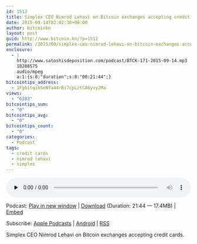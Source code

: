 ```yaml
---
id: 1512
title: Simplex CEO Nimrod Lehavi on Bitcoin exchanges accepting credit cards
date: 2015-09-14T02:02:38+00:00
author: bitcoinkn
layout: post
guid: http://www.bitcoin.kn/?p=1512
permalink: /2015/09/simplex-ceo-nimrod-lehavi-on-bitcoin-exchanges-accepting-credit-cards/
enclosure:
  - |
    http://www.satoshisdeposition.com/podcast/BTCK-171-2015-09-14.mp3
    18288575
    audio/mpeg
    a:1:{s:8:"duration";s:8:"00:21:44";}
bitcointips_address:
  - 1Fg61tqibSeNfa44rBi7cpLztCA6yvy2Ma
views:
  - "6283"
bitcointips_sum:
  - "0"
bitcointips_avg:
  - "0"
bitcointips_count:
  - "0"
categories:
  - Podcast
tags:
  - credit cards
  - nimrod lehavi
  - simplex
---
```

<!--powerpress_player-->

<div class="powerpress_player" id="powerpress_player_5763">
  <audio class="wp-audio-shortcode" id="audio-1512-174" preload="none" style="width: 100%;" controls="controls"><source type="audio/mpeg" src="http://media.blubrry.com/bitcoinruntogold/p/www.satoshisdeposition.com/podcast/BTCK-171-2015-09-14.mp3?_=174" /><a href="http://media.blubrry.com/bitcoinruntogold/p/www.satoshisdeposition.com/podcast/BTCK-171-2015-09-14.mp3">http://media.blubrry.com/bitcoinruntogold/p/www.satoshisdeposition.com/podcast/BTCK-171-2015-09-14.mp3</a></audio>
</div>

<p class="powerpress_links powerpress_links_mp3">
  Podcast: <a href="http://media.blubrry.com/bitcoinruntogold/p/www.satoshisdeposition.com/podcast/BTCK-171-2015-09-14.mp3" class="powerpress_link_pinw" target="_blank" title="Play in new window" onclick="return powerpress_pinw('https://www.bitcoin.kn/?powerpress_pinw=1512-podcast');" rel="nofollow">Play in new window</a> | <a href="http://media.blubrry.com/bitcoinruntogold/s/www.satoshisdeposition.com/podcast/BTCK-171-2015-09-14.mp3" class="powerpress_link_d" title="Download" rel="nofollow" download="BTCK-171-2015-09-14.mp3">Download</a> (Duration: 21:44 &#8212; 17.4MB) | <a href="#" class="powerpress_link_e" title="Embed" onclick="return powerpress_show_embed('1512-podcast');" rel="nofollow">Embed</a>
</p>

<p class="powerpress_embed_box" id="powerpress_embed_1512-podcast" style="display: none;">
  <input id="powerpress_embed_1512-podcast_t" type="text" value="<iframe width=&quot;320&quot; height=&quot;30&quot; src=&quot;https://www.bitcoin.kn/?powerpress_embed=1512-podcast&amp;powerpress_player=mediaelement-audio&quot; frameborder=&quot;0&quot; scrolling=&quot;no&quot;></iframe>" onclick="javascript: this.select();" onfocus="javascript: this.select();" style="width: 70%;" readOnly />
</p>

<p class="powerpress_links powerpress_subscribe_links">
  Subscribe: <a href="https://itunes.apple.com/WebObjects/MZStore.woa/wa/viewPodcast?id=301670981&mt=2&ls=1#episodeGuid=http%3A%2F%2Fwww.bitcoin.kn%2F%3Fp%3D1512" class="powerpress_link_subscribe powerpress_link_subscribe_itunes" title="Subscribe on Apple Podcasts" rel="nofollow">Apple Podcasts</a> | <a href="https://subscribeonandroid.com/www.bitcoin.kn/feed/podcast/" class="powerpress_link_subscribe powerpress_link_subscribe_android" title="Subscribe on Android" rel="nofollow">Android</a> | <a href="https://www.bitcoin.kn/feed/podcast/" class="powerpress_link_subscribe powerpress_link_subscribe_rss" title="Subscribe via RSS" rel="nofollow">RSS</a>
</p>

Simplex CEO Nimrod Lehavi on Bitcoin exchanges accepting credit cards.